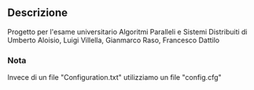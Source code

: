 
## Descrizione

Progetto per l'esame universitario Algoritmi Paralleli e Sistemi Distribuiti di Umberto Aloisio, Luigi Villella, Gianmarco Raso, Francesco Dattilo 


### Nota

Invece di un file "Configuration.txt" utilizziamo un file "config.cfg"
